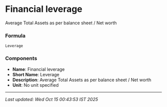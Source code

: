 # Financial leverage
Average Total Assets as per balance sheet / Net worth

### Formula
```text
Leverage
```


### Components
- **Name**: Financial leverage
- **Short Name**: Leverage
- **Description**: Average Total Assets as per balance sheet / Net worth
- **Unit**: No unit specified

---
*Last updated: Wed Oct 15 00:43:53 IST 2025*

